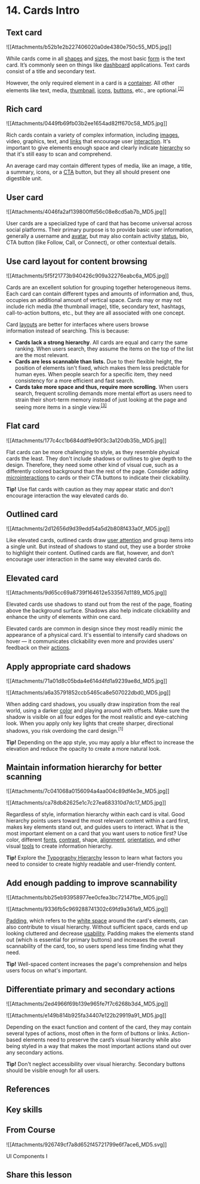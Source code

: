 # 14. Cards Intro
## Text card

![[Attachments/b52b1e2b227406020a0de4380e750c55_MD5.jpg]]

While cards come in all [shapes](https://app.uxcel.com/glossary/shapes) and [sizes](https://app.uxcel.com/glossary/size), the most basic [form](https://app.uxcel.com/glossary/forms) is the text card. It’s commonly seen on things like [dashboard](https://app.uxcel.com/glossary/dashboard) applications. Text cards consist of a title and secondary text.

However, the only required element in a card is a [container](https://app.uxcel.com/glossary/container). All other elements like text, media, [thumbnail](https://app.uxcel.com/glossary/thumbnail), [icons](https://app.uxcel.com/glossary/icons), [buttons](https://app.uxcel.com/glossary/buttons), etc., are optional.<sup><a href="moz-extension://1fff0f8b-616f-485f-8cf3-32584a1a9298/#anchor-2" rel="noopener noreferrer" applinkanchor="">[2]</a></sup>

## Rich card

![[Attachments/0449fb69fb03b2ee1654ad82ff670c58_MD5.jpg]]

Rich cards contain a variety of complex information, including [images](https://app.uxcel.com/glossary/images), video, graphics, text, and [links](https://app.uxcel.com/glossary/links) that encourage user [interaction](https://app.uxcel.com/glossary/interaction). It's important to give elements enough space and clearly indicate [hierarchy](https://app.uxcel.com/glossary/hierarchy) so that it's still easy to scan and comprehend.

An average card may contain different types of media, like an image, a title, a summary, icons, or a [CTA](https://app.uxcel.com/glossary/call-to-action) button, but they all should present one digestible unit.

## User card

![[Attachments/4046fa2af139800ffd56c08e8cd5ab7b_MD5.jpg]]

User cards are a specialized type of card that has become universal across social platforms. Their primary purpose is to provide basic user information, generally a username and [avatar](https://app.uxcel.com/glossary/avatars), but may also contain activity [status](https://app.uxcel.com/glossary/status), bio, CTA button (like Follow, Call, or Connect), or other contextual details.

## Use card layout for content browsing

![[Attachments/5f5f21773b940426c909a32276eabc6a_MD5.jpg]]

Cards are an excellent solution for grouping together heterogeneous items. Each card can contain different types and amounts of information and, thus, occupies an additional amount of vertical space. Cards may or may not include rich media (the thumbnail image), title, secondary text, hashtags, call-to-action buttons, etc., but they are all associated with one concept.

Card [layouts](https://app.uxcel.com/glossary/layout-composition) are better for interfaces where users browse information instead of searching. This is because:

-   **Cards lack a strong hierarchy**. All cards are equal and carry the same ranking. When users search, they assume the items on the top of the list are the most relevant.
-   **Cards are less scannable than lists.** Due to their flexible height, the position of elements isn't fixed, which makes them less predictable for human eyes. When people search for a specific item, they need consistency for a more efficient and fast search.
-   **Cards take more space and thus, require more scrolling.** When users search, frequent scrolling demands more mental effort as users need to strain their short-term memory instead of just looking at the page and seeing more items in a single view.<sup><a href="moz-extension://1fff0f8b-616f-485f-8cf3-32584a1a9298/#anchor-3" rel="noopener noreferrer" applinkanchor="">[3]</a></sup>

## Flat card

![[Attachments/177c4cc1b684ddf9e90f3c3a120db35b_MD5.jpg]]

Flat cards can be more challenging to style, as they resemble physical cards the least. They don't include shadows or outlines to give depth to the design. Therefore, they need some other kind of visual cue, such as a differently colored background than the rest of the page. Consider adding [microinteractions](https://app.uxcel.com/glossary/microinteractions) to cards or their CTA buttons to indicate their clickability. 

**Tip!** Use flat cards with caution as they may appear static and don't encourage interaction the way elevated cards do. 

## Outlined card

![[Attachments/2d12656d9d39edd54a5d2b808f433a0f_MD5.jpg]]

Like elevated cards, outlined cards draw [user attention](https://app.uxcel.com/glossary/user-attention) and group items into a single unit. But instead of shadows to stand out, they use a border stroke to highlight their content. Outlined cards are flat, however, and don’t encourage user interaction in the same way elevated cards do.

## Elevated card

![[Attachments/9d65cc69a8739f164612e533567d1189_MD5.jpg]]

Elevated cards use shadows to stand out from the rest of the page, floating above the background surface. Shadows also help indicate clickability and enhance the unity of elements within one card.

Elevated cards are common in design since they most readily mimic the appearance of a physical card. It's essential to intensify card shadows on hover — it communicates clickability even more and provides users' feedback on their [actions](https://app.uxcel.com/glossary/actions).

## Apply appropriate card shadows

![[Attachments/71a01d8c05bda4e614d4fd1a9239ae8d_MD5.jpg]]

![[Attachments/a6a35791852ccb5465ca8e507022dbd0_MD5.jpg]]

When adding card shadows, you usually draw inspiration from the real world, using a darker [color](https://app.uxcel.com/glossary/color) and playing around with offsets. Make sure the shadow is visible on all four edges for the most realistic and eye-catching look. When you apply only key lights that create sharper, directional shadows, you risk overdoing the card design.<sup>[1]</sup>

**Tip!** Depending on the app style, you may apply a blur effect to increase the elevation and reduce the opacity to create a more natural look.

## Maintain information hierarchy for better scanning

![[Attachments/7c041068a0156094a4aa004c89df4e3e_MD5.jpg]]

![[Attachments/ca78db82625e1c7c27ea683310d7dc17_MD5.jpg]]

Regardless of style, information hierarchy within each card is vital. Good hierarchy points users toward the most relevant content within a card first, makes key elements stand out, and guides users to interact. What is the most important element on a card that you want users to notice first? Use color, different [fonts](https://app.uxcel.com/glossary/fonts), [contrast](https://app.uxcel.com/glossary/contrast), shape, [alignment](https://app.uxcel.com/glossary/alignment), [orientation](https://app.uxcel.com/glossary/orientation), and other visual [tools](https://app.uxcel.com/glossary/design-tools) to create information hierarchy.

**Tip!** Explore the [Typography Hierarchy](https://app.uxcel.com/courses/typography-basics/typographic-hierarchy-107) lesson to learn what factors you need to consider to create highly readable and user-friendly content.

## Add enough padding to improve scannability

![[Attachments/bb25eb93958977ee0cfea3bc72147fbe_MD5.jpg]]

![[Attachments/9336fb5c969288741302c69fd9a361a9_MD5.jpg]]

[Padding](https://app.uxcel.com/glossary/paddings), which refers to the [white space](https://app.uxcel.com/glossary/white-space) around the card's elements, can also contribute to visual hierarchy. Without sufficient space, cards end up looking cluttered and decrease [usability](https://app.uxcel.com/glossary/usability). Padding makes the elements stand out (which is essential for primary buttons) and increases the overall scannability of the card, too, so users spend less time finding what they need. 

**Tip!** Well-spaced content increases the page's comprehension and helps users focus on what's important.

## Differentiate primary and secondary actions

![[Attachments/2ed4966f69b139e965fe7f7c6268b3d4_MD5.jpg]]

![[Attachments/e149b814b925fa34407e122b29919a91_MD5.jpg]]

Depending on the exact function and content of the card, they may contain several types of actions, most often in the form of buttons or links. Action-based elements need to preserve the card’s visual hierarchy while also being styled in a way that makes the most important actions stand out over any secondary actions.

**Tip!** Don't neglect accessibility over visual hierarchy. Secondary buttons should be visible enough for all users.

## References

## Key skills

## From Course

![[Attachments/926749cf7a8d652f45721799e6f7ace6_MD5.svg]]

UI Components I

## Share this lesson